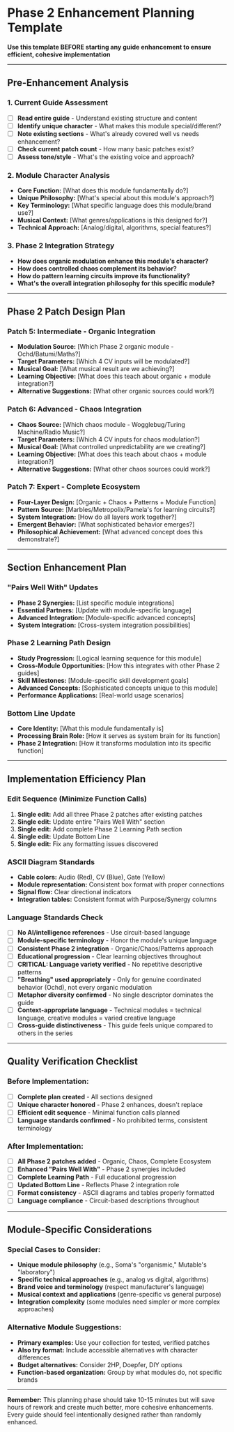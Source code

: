 # Phase 2 Enhancement Planning Template

**Use this template BEFORE starting any guide enhancement to ensure efficient, cohesive implementation**

---

## Pre-Enhancement Analysis

### **1. Current Guide Assessment**
- [ ] **Read entire guide** - Understand existing structure and content
- [ ] **Identify unique character** - What makes this module special/different?
- [ ] **Note existing sections** - What's already covered well vs needs enhancement?
- [ ] **Check current patch count** - How many basic patches exist?
- [ ] **Assess tone/style** - What's the existing voice and approach?

### **2. Module Character Analysis**
- **Core Function:** [What does this module fundamentally do?]
- **Unique Philosophy:** [What's special about this module's approach?]
- **Key Terminology:** [What specific language does this module/brand use?]
- **Musical Context:** [What genres/applications is this designed for?]
- **Technical Approach:** [Analog/digital, algorithms, special features?]

### **3. Phase 2 Integration Strategy**
- **How does organic modulation enhance this module's character?**
- **How does controlled chaos complement its behavior?**
- **How do pattern learning circuits improve its functionality?**
- **What's the overall integration philosophy for this specific module?**

---

## Phase 2 Patch Design Plan

### **Patch 5: Intermediate - Organic Integration**
- **Modulation Source:** [Which Phase 2 organic module - Ochd/Batumi/Maths?]
- **Target Parameters:** [Which 4 CV inputs will be modulated?]
- **Musical Goal:** [What musical result are we achieving?]
- **Learning Objective:** [What does this teach about organic + module integration?]
- **Alternative Suggestions:** [What other organic sources could work?]

### **Patch 6: Advanced - Chaos Integration**
- **Chaos Source:** [Which chaos module - Wogglebug/Turing Machine/Radio Music?]
- **Target Parameters:** [Which 4 CV inputs for chaos modulation?]
- **Musical Goal:** [What controlled unpredictability are we creating?]
- **Learning Objective:** [What does this teach about chaos + module integration?]
- **Alternative Suggestions:** [What other chaos sources could work?]

### **Patch 7: Expert - Complete Ecosystem**
- **Four-Layer Design:** [Organic + Chaos + Patterns + Module Function]
- **Pattern Source:** [Marbles/Metropolix/Pamela's for learning circuits?]
- **System Integration:** [How do all layers work together?]
- **Emergent Behavior:** [What sophisticated behavior emerges?]
- **Philosophical Achievement:** [What advanced concept does this demonstrate?]

---

## Section Enhancement Plan

### **"Pairs Well With" Updates**
- **Phase 2 Synergies:** [List specific module integrations]
- **Essential Partners:** [Update with module-specific language]
- **Advanced Integration:** [Module-specific advanced concepts]
- **System Integration:** [Cross-system integration possibilities]

### **Phase 2 Learning Path Design**
- **Study Progression:** [Logical learning sequence for this module]
- **Cross-Module Opportunities:** [How this integrates with other Phase 2 guides]
- **Skill Milestones:** [Module-specific skill development goals]
- **Advanced Concepts:** [Sophisticated concepts unique to this module]
- **Performance Applications:** [Real-world usage scenarios]

### **Bottom Line Update**
- **Core Identity:** [What this module fundamentally is]
- **Processing Brain Role:** [How it serves as system brain for its function]
- **Phase 2 Integration:** [How it transforms modulation into its specific function]

---

## Implementation Efficiency Plan

### **Edit Sequence (Minimize Function Calls)**
1. **Single edit:** Add all three Phase 2 patches after existing patches
2. **Single edit:** Update entire "Pairs Well With" section
3. **Single edit:** Add complete Phase 2 Learning Path section
4. **Single edit:** Update Bottom Line
5. **Single edit:** Fix any formatting issues discovered

### **ASCII Diagram Standards**
- **Cable colors:** Audio (Red), CV (Blue), Gate (Yellow)
- **Module representation:** Consistent box format with proper connections
- **Signal flow:** Clear directional indicators
- **Integration tables:** Consistent format with Purpose/Synergy columns

### **Language Standards Check**
- [ ] **No AI/intelligence references** - Use circuit-based language
- [ ] **Module-specific terminology** - Honor the module's unique language
- [ ] **Consistent Phase 2 integration** - Organic/Chaos/Patterns approach
- [ ] **Educational progression** - Clear learning objectives throughout
- [ ] **CRITICAL: Language variety verified** - No repetitive descriptive patterns
- [ ] **"Breathing" used appropriately** - Only for genuine coordinated behavior (Ochd), not every organic modulation
- [ ] **Metaphor diversity confirmed** - No single descriptor dominates the guide
- [ ] **Context-appropriate language** - Technical modules = technical language, creative modules = varied creative language
- [ ] **Cross-guide distinctiveness** - This guide feels unique compared to others in the series

---

## Quality Verification Checklist

### **Before Implementation:**
- [ ] **Complete plan created** - All sections designed
- [ ] **Unique character honored** - Phase 2 enhances, doesn't replace
- [ ] **Efficient edit sequence** - Minimal function calls planned
- [ ] **Language standards confirmed** - No prohibited terms, consistent terminology

### **After Implementation:**
- [ ] **All Phase 2 patches added** - Organic, Chaos, Complete Ecosystem
- [ ] **Enhanced "Pairs Well With"** - Phase 2 synergies included
- [ ] **Complete Learning Path** - Full educational progression
- [ ] **Updated Bottom Line** - Reflects Phase 2 integration role
- [ ] **Format consistency** - ASCII diagrams and tables properly formatted
- [ ] **Language compliance** - Circuit-based descriptions throughout

---

## Module-Specific Considerations

### **Special Cases to Consider:**
- **Unique module philosophy** (e.g., Soma's "organismic," Mutable's "laboratory")
- **Specific technical approaches** (e.g., analog vs digital, algorithms)
- **Brand voice and terminology** (respect manufacturer's language)
- **Musical context and applications** (genre-specific vs general purpose)
- **Integration complexity** (some modules need simpler or more complex approaches)

### **Alternative Module Suggestions:**
- **Primary examples:** Use your collection for tested, verified patches
- **Also try format:** Include accessible alternatives with character differences
- **Budget alternatives:** Consider 2HP, Doepfer, DIY options
- **Function-based organization:** Group by what modules do, not specific brands

---

**Remember:** This planning phase should take 10-15 minutes but will save hours of rework and create much better, more cohesive enhancements. Every guide should feel intentionally designed rather than randomly enhanced.